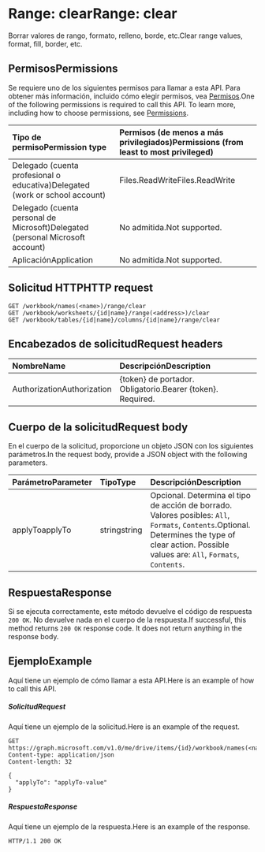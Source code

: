 # <a name="range-clear"></a><span data-ttu-id="5a4e6-101">Range: clear</span><span class="sxs-lookup"><span data-stu-id="5a4e6-101">Range: clear</span></span>

<span data-ttu-id="5a4e6-102">Borrar valores de rango, formato, relleno, borde, etc.</span><span class="sxs-lookup"><span data-stu-id="5a4e6-102">Clear range values, format, fill, border, etc.</span></span>
## <a name="permissions"></a><span data-ttu-id="5a4e6-103">Permisos</span><span class="sxs-lookup"><span data-stu-id="5a4e6-103">Permissions</span></span>
<span data-ttu-id="5a4e6-p101">Se requiere uno de los siguientes permisos para llamar a esta API. Para obtener más información, incluido cómo elegir permisos, vea [Permisos](../../../concepts/permissions_reference.md).</span><span class="sxs-lookup"><span data-stu-id="5a4e6-p101">One of the following permissions is required to call this API. To learn more, including how to choose permissions, see [Permissions](../../../concepts/permissions_reference.md).</span></span>

|<span data-ttu-id="5a4e6-106">Tipo de permiso</span><span class="sxs-lookup"><span data-stu-id="5a4e6-106">Permission type</span></span>      | <span data-ttu-id="5a4e6-107">Permisos (de menos a más privilegiados)</span><span class="sxs-lookup"><span data-stu-id="5a4e6-107">Permissions (from least to most privileged)</span></span>              |
|:--------------------|:---------------------------------------------------------|
|<span data-ttu-id="5a4e6-108">Delegado (cuenta profesional o educativa)</span><span class="sxs-lookup"><span data-stu-id="5a4e6-108">Delegated (work or school account)</span></span> | <span data-ttu-id="5a4e6-109">Files.ReadWrite</span><span class="sxs-lookup"><span data-stu-id="5a4e6-109">Files.ReadWrite</span></span>    |
|<span data-ttu-id="5a4e6-110">Delegado (cuenta personal de Microsoft)</span><span class="sxs-lookup"><span data-stu-id="5a4e6-110">Delegated (personal Microsoft account)</span></span> | <span data-ttu-id="5a4e6-111">No admitida.</span><span class="sxs-lookup"><span data-stu-id="5a4e6-111">Not supported.</span></span>    |
|<span data-ttu-id="5a4e6-112">Aplicación</span><span class="sxs-lookup"><span data-stu-id="5a4e6-112">Application</span></span> | <span data-ttu-id="5a4e6-113">No admitida.</span><span class="sxs-lookup"><span data-stu-id="5a4e6-113">Not supported.</span></span> |

## <a name="http-request"></a><span data-ttu-id="5a4e6-114">Solicitud HTTP</span><span class="sxs-lookup"><span data-stu-id="5a4e6-114">HTTP request</span></span>
<!-- { "blockType": "ignored" } -->
```http
GET /workbook/names(<name>)/range/clear
GET /workbook/worksheets/{id|name}/range(<address>)/clear
GET /workbook/tables/{id|name}/columns/{id|name}/range/clear

```
## <a name="request-headers"></a><span data-ttu-id="5a4e6-115">Encabezados de solicitud</span><span class="sxs-lookup"><span data-stu-id="5a4e6-115">Request headers</span></span>
| <span data-ttu-id="5a4e6-116">Nombre</span><span class="sxs-lookup"><span data-stu-id="5a4e6-116">Name</span></span>       | <span data-ttu-id="5a4e6-117">Descripción</span><span class="sxs-lookup"><span data-stu-id="5a4e6-117">Description</span></span>|
|:---------------|:----------|
| <span data-ttu-id="5a4e6-118">Authorization</span><span class="sxs-lookup"><span data-stu-id="5a4e6-118">Authorization</span></span>  | <span data-ttu-id="5a4e6-p102">{token} de portador. Obligatorio.</span><span class="sxs-lookup"><span data-stu-id="5a4e6-p102">Bearer {token}. Required.</span></span> |

## <a name="request-body"></a><span data-ttu-id="5a4e6-121">Cuerpo de la solicitud</span><span class="sxs-lookup"><span data-stu-id="5a4e6-121">Request body</span></span>
<span data-ttu-id="5a4e6-122">En el cuerpo de la solicitud, proporcione un objeto JSON con los siguientes parámetros.</span><span class="sxs-lookup"><span data-stu-id="5a4e6-122">In the request body, provide a JSON object with the following parameters.</span></span>

| <span data-ttu-id="5a4e6-123">Parámetro</span><span class="sxs-lookup"><span data-stu-id="5a4e6-123">Parameter</span></span>    | <span data-ttu-id="5a4e6-124">Tipo</span><span class="sxs-lookup"><span data-stu-id="5a4e6-124">Type</span></span>   |<span data-ttu-id="5a4e6-125">Descripción</span><span class="sxs-lookup"><span data-stu-id="5a4e6-125">Description</span></span>|
|:---------------|:--------|:----------|
|<span data-ttu-id="5a4e6-126">applyTo</span><span class="sxs-lookup"><span data-stu-id="5a4e6-126">applyTo</span></span>|<span data-ttu-id="5a4e6-127">string</span><span class="sxs-lookup"><span data-stu-id="5a4e6-127">string</span></span>|<span data-ttu-id="5a4e6-p103">Opcional. Determina el tipo de acción de borrado.  Valores posibles: `All`, `Formats`, `Contents`.</span><span class="sxs-lookup"><span data-stu-id="5a4e6-p103">Optional. Determines the type of clear action.  Possible values are: `All`, `Formats`, `Contents`.</span></span>|

## <a name="response"></a><span data-ttu-id="5a4e6-131">Respuesta</span><span class="sxs-lookup"><span data-stu-id="5a4e6-131">Response</span></span>

<span data-ttu-id="5a4e6-p104">Si se ejecuta correctamente, este método devuelve el código de respuesta `200 OK`. No devuelve nada en el cuerpo de la respuesta.</span><span class="sxs-lookup"><span data-stu-id="5a4e6-p104">If successful, this method returns `200 OK` response code. It does not return anything in the response body.</span></span>

## <a name="example"></a><span data-ttu-id="5a4e6-134">Ejemplo</span><span class="sxs-lookup"><span data-stu-id="5a4e6-134">Example</span></span>
<span data-ttu-id="5a4e6-135">Aquí tiene un ejemplo de cómo llamar a esta API.</span><span class="sxs-lookup"><span data-stu-id="5a4e6-135">Here is an example of how to call this API.</span></span>
##### <a name="request"></a><span data-ttu-id="5a4e6-136">Solicitud</span><span class="sxs-lookup"><span data-stu-id="5a4e6-136">Request</span></span>
<span data-ttu-id="5a4e6-137">Aquí tiene un ejemplo de la solicitud.</span><span class="sxs-lookup"><span data-stu-id="5a4e6-137">Here is an example of the request.</span></span>
<!-- {
  "blockType": "request",
  "name": "range_clear"
}-->
```http
GET https://graph.microsoft.com/v1.0/me/drive/items/{id}/workbook/names(<name>)/range/clear
Content-type: application/json
Content-length: 32

{
  "applyTo": "applyTo-value"
}
```

##### <a name="response"></a><span data-ttu-id="5a4e6-138">Respuesta</span><span class="sxs-lookup"><span data-stu-id="5a4e6-138">Response</span></span>
<span data-ttu-id="5a4e6-139">Aquí tiene un ejemplo de la respuesta.</span><span class="sxs-lookup"><span data-stu-id="5a4e6-139">Here is an example of the response.</span></span> 
<!-- {
  "blockType": "response",
  "truncated": true,
  "@odata.type": "microsoft.graph.none"
} -->
```http
HTTP/1.1 200 OK
```

<!-- uuid: 8fcb5dbc-d5aa-4681-8e31-b001d5168d79
2015-10-25 14:57:30 UTC -->
<!-- {
  "type": "#page.annotation",
  "description": "Range: clear",
  "keywords": "",
  "section": "documentation",
  "tocPath": ""
}-->